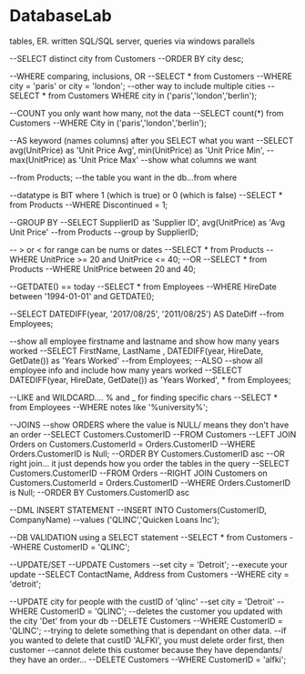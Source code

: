 # DatabaseLab
tables, ER. written SQL/SQL server, queries via windows parallels




--SELECT distinct city from Customers
--ORDER BY city desc;


--WHERE comparing, inclusions, OR
--SELECT * from Customers
--WHERE city = 'paris' or city = 'london';
	--other way to include multiple cities
--SELECT * from Customers WHERE city in ('paris','london','berlin');


--COUNT you only want how many, not the data
--SELECT count(*) from Customers
--WHERE City in ('paris','london','berlin');


--AS keyword (names columns) after you SELECT what you want
--SELECT avg(UnitPrice) as 'Unit Price Avg', min(UnitPrice) as 'Unit Price Min', 
--max(UnitPrice) as 'Unit Price Max' --show what columns we want

--from Products; --the table you want in the db...from where



--datatype is BIT where 1 (which is true) or 0 (which is false)
--SELECT * from Products
--WHERE Discontinued = 1;


--GROUP BY
--SELECT SupplierID as 'Supplier ID', avg(UnitPrice) as 'Avg Unit Price'
--from Products
--group by SupplierID;


-- > or <  for range can be nums or dates
--SELECT * from Products
--WHERE UnitPrice >= 20 and UnitPrice <= 40;
	--OR
--SELECT * from Products
--WHERE UnitPrice between 20 and 40;


--GETDATE() == today
--SELECT * from Employees
--WHERE HireDate between '1994-01-01' and GETDATE();


--SELECT DATEDIFF(year, '2017/08/25', '2011/08/25') AS DateDiff
--from Employees;


--show all employee firstname and lastname and show how many years worked
--SELECT FirstName, LastName , DATEDIFF(year, HireDate, GetDate()) as 'Years Worked'
--from Employees;
	--ALSO 
--show all employee info and include how many years worked
--SELECT DATEDIFF(year, HireDate, GetDate()) as 'Years Worked', * from Employees;


--LIKE and WILDCARD.... % and _ for finding specific chars 
--SELECT * from Employees
--WHERE notes like '%university%';


--JOINS 
--show ORDERS where the value is NULL/ means they don't have an order
--SELECT Customers.CustomerID
--FROM Customers 
--LEFT JOIN Orders on Customers.CustomerId = Orders.CustomerID
--WHERE Orders.CustomerID is Null;
--ORDER BY Customers.CustomerID asc
	--OR right join... it just depends how you order the tables in the query
--SELECT Customers.CustomerID
--FROM Orders 
--RIGHT JOIN Customers on Customers.CustomerId = Orders.CustomerID
--WHERE Orders.CustomerID is Null;
--ORDER BY Customers.CustomerID asc


--DML INSERT STATEMENT
--INSERT INTO Customers(CustomerID, CompanyName)
--values ('QLINC','Quicken Loans Inc');

--DB VALIDATION using a SELECT statement
--SELECT * from Customers
--WHERE CustomerID = 'QLINC';


--UPDATE/SET
--UPDATE Customers
--set city = 'Detroit';
	--execute your update
	--SELECT ContactName, Address from Customers
	--WHERE city = 'detroit';


--UPDATE city for people with the custID of 'qlinc'
--set city = 'Detroit'
--WHERE CustomerID = 'QLINC';
	--deletes the customer you updated with the city 'Det' from your db
--DELETE Customers
--WHERE CustomerID = 'QLINC';
	--trying to delete something that is dependant on other data. 
	--if you wanted to delete that custID 'ALFKI', you must delete order first, then customer
		--cannot delete this customer because they have dependants/ they have an order...
		--DELETE Customers
		--WHERE CustomerID = 'alfki'; 



















